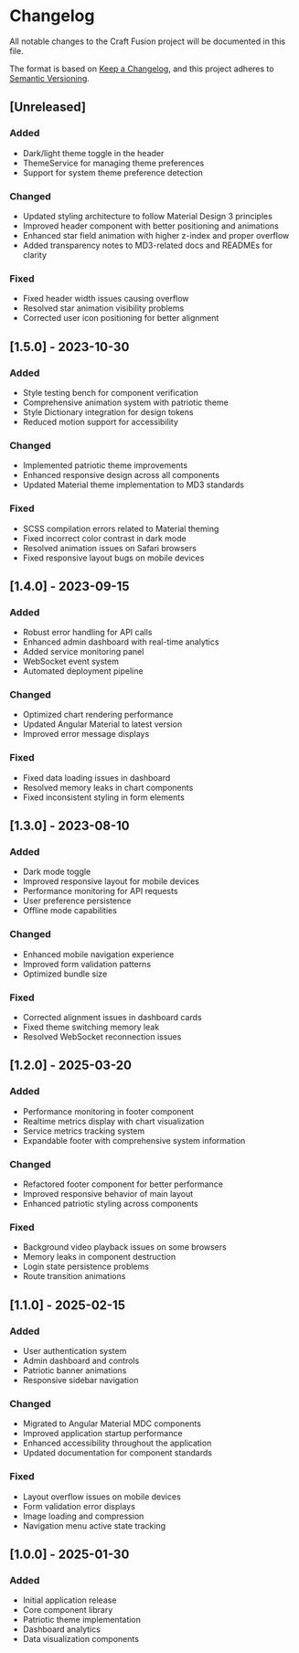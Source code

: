 # Changelog

All notable changes to the Craft Fusion project will be documented in this file.

The format is based on [Keep a Changelog](https://keepachangelog.com/en/1.0.0/),
and this project adheres to [Semantic Versioning](https://semver.org/spec/v2.0.0.html).

## [Unreleased]

### Added

- Dark/light theme toggle in the header
- ThemeService for managing theme preferences
- Support for system theme preference detection

### Changed

- Updated styling architecture to follow Material Design 3 principles
- Improved header component with better positioning and animations
- Enhanced star field animation with higher z-index and proper overflow
- Added transparency notes to MD3-related docs and READMEs for clarity

### Fixed

- Fixed header width issues causing overflow
- Resolved star animation visibility problems
- Corrected user icon positioning for better alignment

## [1.5.0] - 2023-10-30

### Added

- Style testing bench for component verification
- Comprehensive animation system with patriotic theme
- Style Dictionary integration for design tokens
- Reduced motion support for accessibility

### Changed

- Implemented patriotic theme improvements
- Enhanced responsive design across all components
- Updated Material theme implementation to MD3 standards

### Fixed

- SCSS compilation errors related to Material theming
- Fixed incorrect color contrast in dark mode
- Resolved animation issues on Safari browsers
- Fixed responsive layout bugs on mobile devices

## [1.4.0] - 2023-09-15

### Added

- Robust error handling for API calls
- Enhanced admin dashboard with real-time analytics
- Added service monitoring panel
- WebSocket event system
- Automated deployment pipeline

### Changed

- Optimized chart rendering performance
- Updated Angular Material to latest version
- Improved error message displays

### Fixed

- Fixed data loading issues in dashboard
- Resolved memory leaks in chart components
- Fixed inconsistent styling in form elements

## [1.3.0] - 2023-08-10

### Added

- Dark mode toggle
- Improved responsive layout for mobile devices 
- Performance monitoring for API requests
- User preference persistence
- Offline mode capabilities

### Changed

- Enhanced mobile navigation experience
- Improved form validation patterns
- Optimized bundle size

### Fixed

- Corrected alignment issues in dashboard cards
- Fixed theme switching memory leak
- Resolved WebSocket reconnection issues

## [1.2.0] - 2025-03-20

### Added

- Performance monitoring in footer component
- Realtime metrics display with chart visualization
- Service metrics tracking system
- Expandable footer with comprehensive system information

### Changed

- Refactored footer component for better performance
- Improved responsive behavior of main layout
- Enhanced patriotic styling across components

### Fixed

- Background video playback issues on some browsers
- Memory leaks in component destruction
- Login state persistence problems
- Route transition animations

## [1.1.0] - 2025-02-15

### Added

- User authentication system
- Admin dashboard and controls
- Patriotic banner animations
- Responsive sidebar navigation

### Changed

- Migrated to Angular Material MDC components
- Improved application startup performance
- Enhanced accessibility throughout the application
- Updated documentation for component standards

### Fixed

- Layout overflow issues on mobile devices
- Form validation error displays
- Image loading and compression
- Navigation menu active state tracking

## [1.0.0] - 2025-01-30

### Added

- Initial application release
- Core component library
- Patriotic theme implementation
- Dashboard analytics
- Data visualization components
